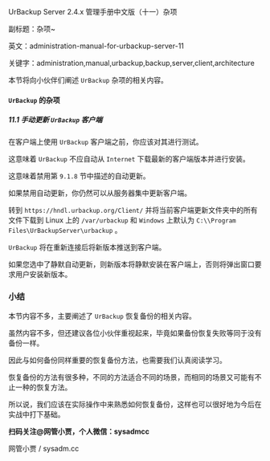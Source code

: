 UrBackup Server 2.4.x 管理手册中文版（十一）杂项

副标题：杂项~

英文：administration-manual-for-urbackup-server-11

关键字：administration,manual,urbackup,backup,server,client,architecture



 本节将向小伙伴们阐述 `UrBackup` 杂项的相关内容。 



#### `UrBackup` 的杂项

##### 11.1 手动更新 `UrBackup` 客户端

在客户端上使用 `UrBackup` 客户端之前，你应该对其进行测试。

这意味着 `UrBackup` 不应自动从 `Internet` 下载最新的客户端版本并进行安装。

这意味着禁用第 `9.1.8` 节中描述的自动更新。

如果禁用自动更新，你仍然可以从服务器集中更新客户端。

转到 `https://hndl.urbackup.org/Client/` 并将当前客户端更新文件夹中的所有文件下载到 Linux 上的  `/var/urbackup` 和 `Windows` 上默认为 `C:\\Program Files\UrBackupServer\urbackup` 。

`UrBackup` 将在重新连接后将新版本推送到客户端。

如果您选中了静默自动更新，则新版本将静默安装在客户端上，否则将弹出窗口要求用户安装新版本。 











### 小结

本节内容不多，主要阐述了 `UrBackup` 恢复备份的相关内容。

虽然内容不多，但还建议各位小伙伴重视起来，毕竟如果备份恢复失败等同于没有备份一样。

因此与如何备份同样重要的恢复备份方法，也需要我们认真阅读学习。

恢复备份的方法有很多种，不同的方法适合不同的场景，而相同的场景又可能有不止一种的恢复方法。

所以说，我们应该在实际操作中来熟悉如何恢复备份，这样也可以很好地为今后在实战中打下基础。



**扫码关注@网管小贾，个人微信：sysadmcc**

网管小贾 / sysadm.cc

